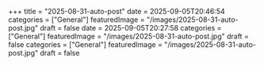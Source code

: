 +++
title = "2025-08-31-auto-post"
date = 2025-09-05T20:46:54
categories = ["General"]
featuredImage = "/images/2025-08-31-auto-post.jpg"
draft = false
date = 2025-09-05T20:27:58
categories = ["General"]
featuredImage = "/images/2025-08-31-auto-post.jpg"
draft = false
categories = ["General"]
featuredImage = "/images/2025-08-31-auto-post.jpg"
draft = false
